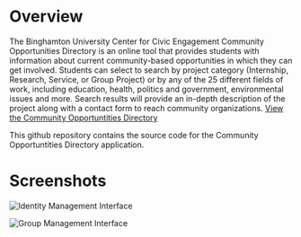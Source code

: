 # Overview
The Binghamton University Center for Civic Engagement Community Opportunities Directory is an online tool that provides students with information about current community-based opportunities in which they can get involved. Students can select to search by project category (Internship, Research, Service, or Group Project) or by any of the 25 different fields of work, including education, health, politics and government, environmental issues and more. Search results will provide an in-depth description of the project along with a contact form to reach community organizations. 
[View the Community Opportuntities Directory](https://www.binghamton.edu/cce/volunteer/public/)

This github repository contains the source code for the Community Opportuntities Directory application.

# Screenshots 
![Identity Management Interface](examples/example_identity.png)

![Group Management Interface](examples/example_groups.png)
